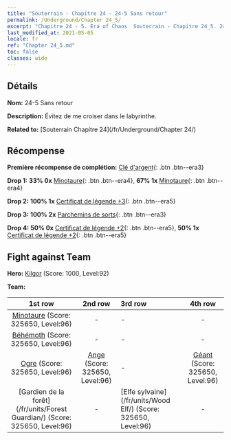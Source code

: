 ```yaml
---
title: "Souterrain - Chapitre 24 - 24-5 Sans retour"
permalink: /Underground/Chapter 24_5/
excerpt: "Chapitre 24 - 5. Era of Chaos  Souterrain - Chapitre 24_5. 24-5 Sans retour"
last_modified_at: 2021-05-05
locale: fr
ref: "Chapter 24_5.md"
toc: false
classes: wide
---
```


## Détails

 **Nom:** 24-5 Sans retour

 **Description:** Évitez de me croiser dans le labyrinthe.

 **Related to:** [Souterrain Chapitre 24](/fr/Underground/Chapter 24/)

## Récompense

 **Première récompense de complétion:** [Clé d'argent](/ItemsFR/con_693/){: .btn .btn--era3}

 **Drop 1:** **33% 0x** [Minotaure](/ItemsFR/unt_248/){: .btn .btn--era4}, **67% 1x** [Minotaure](/ItemsFR/unt_248/){: .btn .btn--era4}

 **Drop 2:** **100% 1x** [Certificat de légende +3](/ItemsFR/mat_88/){: .btn .btn--era5}

 **Drop 3:** **100% 2x** [Parchemins de sorts](/ItemsFR/con_694/){: .btn .btn--era3}

 **Drop 4:** **50% 0x** [Certificat de légende +2](/ItemsFR/mat_81/){: .btn .btn--era5}, **50% 1x** [Certificat de légende +2](/ItemsFR/mat_81/){: .btn .btn--era5}


## Fight against Team
 **Hero:** [Kilgor](/fr/heroes/Kilgor/) (Score: 1000, Level:92)

 **Team:**


  | 1st row | 2nd row | 3rd row | 4th row |
  |:----:|:----:|:----|:----:|
  | [Minotaure](/fr/units/Minotaur/) (Score: 325650, Level:96)  | - | - | - |
  | [Béhémoth](/fr/units/Behemoth/) (Score: 325650, Level:96)  | - | - | - |
  | [Ogre](/fr/units/Ogre/) (Score: 325650, Level:96)  | [Ange](/fr/units/Angel/) (Score: 325650, Level:96)  | - | [Géant](/fr/units/Giant/) (Score: 325650, Level:96)  |
  | [Gardien de la forêt](/fr/units/Forest Guardian/) (Score: 325650, Level:96)  | - | [Elfe sylvaine](/fr/units/Wood Elf/) (Score: 325650, Level:96)  | - |


